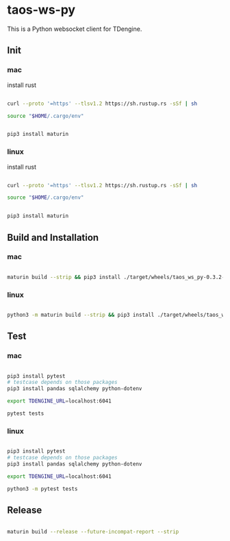 # taos-ws-py

This is a Python websocket client for TDengine.

## Init

### mac

install rust

```bash

curl --proto '=https' --tlsv1.2 https://sh.rustup.rs -sSf | sh

source "$HOME/.cargo/env"

```

```bash

pip3 install maturin

```

### linux

install rust

```bash

curl --proto '=https' --tlsv1.2 https://sh.rustup.rs -sSf | sh

source "$HOME/.cargo/env"

```

```bash

pip3 install maturin

```

## Build and Installation

### mac

```bash

maturin build --strip && pip3 install ./target/wheels/taos_ws_py-0.3.2-cp37-abi3-macosx_10_7_x86_64.whl --force-reinstall

```

### linux

```bash

python3 -m maturin build --strip && pip3 install ./target/wheels/taos_ws_py-0.3.2-cp37-abi3-manylinux_2_31_x86_64.whl --force-reinstall

```

## Test

### mac

```bash

pip3 install pytest
# testcase depends on those packages
pip3 install pandas sqlalchemy python-dotenv

export TDENGINE_URL=localhost:6041

pytest tests

```

### linux

```bash

pip3 install pytest
# testcase depends on those packages
pip3 install pandas sqlalchemy python-dotenv

export TDENGINE_URL=localhost:6041

python3 -m pytest tests

```

## Release

```bash

maturin build --release --future-incompat-report --strip
    
```
